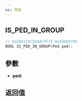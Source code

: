 ```yaml
---
ns: PED
---
```

## IS_PED_IN_GROUP

```c
// 0x5891CAC5D4ACFF74 0x836D9795
BOOL IS_PED_IN_GROUP(Ped ped);
```


## 參數
* **ped**: 

## 返回值
